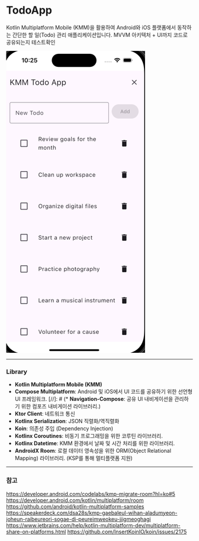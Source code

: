 # TodoApp

Kotlin Multiplatform Mobile (KMM)을 활용하여 Android와 iOS 플랫폼에서 동작하는 간단한 할 일(Todo) 관리 애플리케이션입니다. 
MVVM 아키텍처 + UI까지 코드로 공유되는지 테스트확인 

![img.png](img.png)

---

### Library

* **Kotlin Multiplatform Mobile (KMM)**
* **Compose Multiplatform**: Android 및 iOS에서 UI 코드를 공유하기 위한 선언형 UI 프레임워크.
[//]: # (* **Navigation-Compose**: 공유 UI 내비게이션을 관리하기 위한 컴포즈 내비게이션 라이브러리.)
* **Ktor Client**: 네트워크 통신
* **Kotlinx Serialization**: JSON 직렬화/역직렬화
* **Koin**: 의존성 주입 (Dependency Injection)
* **Kotlinx Coroutines**: 비동기 프로그래밍을 위한 코루틴 라이브러리.
* **Kotlinx Datetime**: KMM 환경에서 날짜 및 시간 처리를 위한 라이브러리.
* **AndroidX Room**: 로컬 데이터 영속성을 위한 ORM(Object Relational Mapping) 라이브러리. (KSP를 통해 멀티플랫폼 지원)

---


### 참고

https://developer.android.com/codelabs/kmp-migrate-room?hl=ko#5
https://developer.android.com/kotlin/multiplatform/room
https://github.com/android/kotlin-multiplatform-samples
https://speakerdeck.com/dsa28s/kmp-gaebaleul-wihan-aladumyeon-joheun-raibeureori-sogae-di-peureimweokeu-jjigmeoghagi
https://www.jetbrains.com/help/kotlin-multiplatform-dev/multiplatform-share-on-platforms.html
https://github.com/InsertKoinIO/koin/issues/2175

[]()
[]()
[]()
[]()
